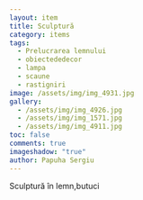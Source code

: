 ```yaml
---
layout: item
title: Sculptură
category: items
tags:
  - Prelucrarea lemnului
  - obiectededecor
  - lampa
  - scaune
  - rastigniri
image: /assets/img/img_4931.jpg
gallery:
  - /assets/img/img_4926.jpg
  - /assets/img/img_1571.jpg
  - /assets/img/img_4911.jpg
toc: false
comments: true
imageshadow: "true"
author: Papuha Sergiu
---
```

Sculptură în lemn,butuci